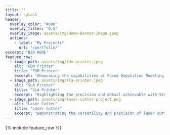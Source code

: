 ```yaml
---	
title: ""	
layout: splash
header:
  overlay_color: "#000"
  overlay_filter: "0.5"
  overlay_image: assets/img/Home-Banner-Image.jpeg
  actions:
    - label: "My Projects"
      url: "/portfolio/"
excerpt: "BIO HERE"
feature_row:
  - image_path: assets/img/fdm-printer.jpeg
    alt: "FDM Printer"
    title: "FDM Printer"
    excerpt: "Showcasing the capabilities of Fused Deposition Modeling (FDM) for creating durable and complex parts."
  - image_path: assets/img/sla-printer.jpeg
    alt: "SLA Printer"
    title: "SLA Printer"
    excerpt: "Highlighting the precision and detail achievable with Stereolithography (SLA) 3D printing technology."
  - image_path: assets/img/laser-cutter-project.png
    alt: "Laser Cutter"
    title: "Laser Cutter"
    excerpt: "Demonstrating the versatility and precision of laser cutting for both prototyping and production."
---
```


{% include feature_row %}